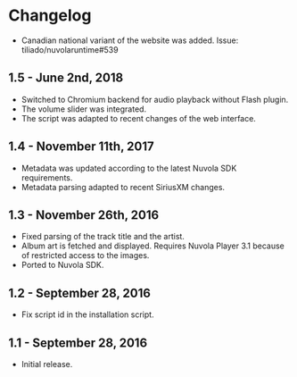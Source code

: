 Changelog
=========

  * Canadian national variant of the website was added. Issue: tiliado/nuvolaruntime#539

1.5 - June 2nd, 2018
--------------------

  * Switched to Chromium backend for audio playback without Flash plugin.
  * The volume slider was integrated.
  * The script was adapted to recent changes of the web interface.

1.4 - November 11th, 2017
----------------------

  * Metadata was updated according to the latest Nuvola SDK requirements.
  * Metadata parsing adapted to recent SiriusXM changes.

1.3 - November 26th, 2016
-------------------------

  * Fixed parsing of the track title and the artist.
  * Album art is fetched and displayed. Requires Nuvola Player 3.1 because of restricted access to the images.
  * Ported to Nuvola SDK.

1.2 - September 28, 2016
------------------------

  * Fix script id in the installation script.

1.1 - September 28, 2016
------------------------

  * Initial release.
